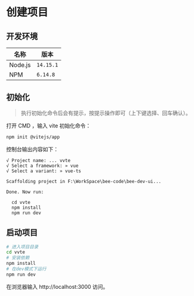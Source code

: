 # 创建项目

## 开发环境

| 名称    | 版本      |
| ------- | --------- |
| Node.js | `14.15.1` |
| NPM     | `6.14.8`  |

## 初始化

> 执行初始化命令后会有提示，按提示操作即可（上下键选择、回车确认）。

打开 CMD ，输入 vite 初始化命令：

```bash
npm init @vitejs/app
```

控制台输出内容如下：

```text
√ Project name: ... vvte
√ Select a framework: » vue
√ Select a variant: » vue-ts

Scaffolding project in F:\WorkSpace\bee-code\bee-dev-ui...

Done. Now run:

  cd vvte
  npm install
  npm run dev
```

## 启动项目

```bash
# 进入项目目录
cd vvte
# 安装依赖
npm install
# 在dev模式下运行
npm run dev
```

在浏览器输入 http://localhost:3000 访问。

